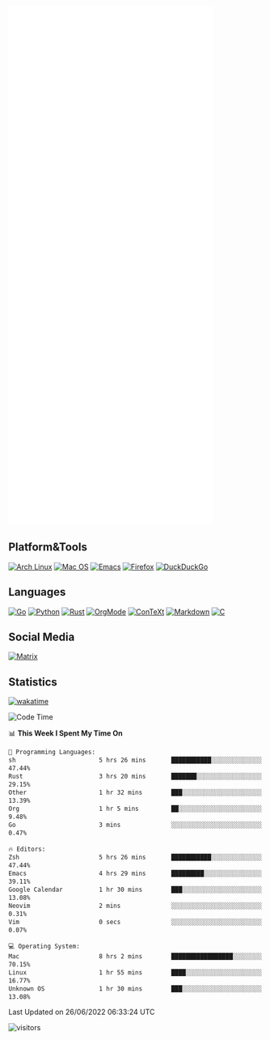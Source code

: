 ![Metrics](https://github.com/SteamedFish/SteamedFish/blob/master/github-metrics.svg)

## Platform&Tools

[![Arch Linux](https://img.shields.io/badge/ArchLinux-1793D1?logo=arch-linux&logoColor=fff&style=flat-square)](https://archlinux.org/)
[![Mac OS](https://img.shields.io/badge/MacOS-000000?style=flat-square&logo=macos&logoColor=F0F0F0)](https://www.apple.com/macos/)
[![Emacs](https://img.shields.io/badge/Emacs-%237F5AB6.svg?&style=flat-square&logo=gnu-emacs&logoColor=white)](https://www.gnu.org/software/emacs/)
[![Firefox](https://img.shields.io/badge/Firefox-FF7139?style=flat-square&logo=Firefox-Browser&logoColor=white)](https://firefox.com/)
[![DuckDuckGo](https://img.shields.io/badge/DuckDuckGo-DE5833?style=flat-square&logo=DuckDuckGo&logoColor=white)](https://duckduckgo.com/)

## Languages

[![Go](https://img.shields.io/badge/Golang-%2300ADD8.svg?style=flat-square&logo=go&logoColor=white)](https://golang.org/)
[![Python](https://img.shields.io/badge/Python-3670A0?style=flat-square&logo=python&logoColor=ffdd54)](https://www.python.org/)
[![Rust](https://img.shields.io/badge/Rust-%23000000.svg?style=flat-square&logo=rust&logoColor=white)](https://www.rust-lang.org/)
[![OrgMode](https://img.shields.io/badge/OrgMode-%23000000.svg?style=flat-square&logo=org&logoColor=white)](https://orgmode.org/)
[![ConTeXt](https://img.shields.io/badge/ConTeXt-%23008080.svg?style=flat-square&logo=latex&logoColor=white)](https://contextgarden.net/)
[![Markdown](https://img.shields.io/badge/MarkDown-%23000000.svg?style=flat-square&logo=markdown&logoColor=white)](https://daringfireball.net/projects/markdown/)
[![C](https://img.shields.io/badge/C-%2300599C.svg?style=flat-square&logo=c&logoColor=white)](https://www.iso.org/standard/74528.html)

## Social Media

[![Matrix](https://img.shields.io/badge/SteamedFish-2CA5E0?style=social&logo=matrix&logoColor=black)](https://matrix.to/#/@i:steamedfish.org)

## Statistics
[![wakatime](https://wakatime.com/badge/user/168280d6-fcf2-4b4f-ad3a-dc4612f35b38.svg)](https://wakatime.com/@168280d6-fcf2-4b4f-ad3a-dc4612f35b38)

<!--START_SECTION:waka-->
![Code Time](http://img.shields.io/badge/Code%20Time-1%2C886%20hrs%2015%20mins-blue)

📊 **This Week I Spent My Time On** 

```text
💬 Programming Languages: 
sh                       5 hrs 26 mins       ███████████░░░░░░░░░░░░░░   47.44% 
Rust                     3 hrs 20 mins       ███████░░░░░░░░░░░░░░░░░░   29.15% 
Other                    1 hr 32 mins        ███░░░░░░░░░░░░░░░░░░░░░░   13.39% 
Org                      1 hr 5 mins         ██░░░░░░░░░░░░░░░░░░░░░░░   9.48% 
Go                       3 mins              ░░░░░░░░░░░░░░░░░░░░░░░░░   0.47%

🔥 Editors: 
Zsh                      5 hrs 26 mins       ███████████░░░░░░░░░░░░░░   47.44% 
Emacs                    4 hrs 29 mins       █████████░░░░░░░░░░░░░░░░   39.11% 
Google Calendar          1 hr 30 mins        ███░░░░░░░░░░░░░░░░░░░░░░   13.08% 
Neovim                   2 mins              ░░░░░░░░░░░░░░░░░░░░░░░░░   0.31% 
Vim                      0 secs              ░░░░░░░░░░░░░░░░░░░░░░░░░   0.07%

💻 Operating System: 
Mac                      8 hrs 2 mins        █████████████████░░░░░░░░   70.15% 
Linux                    1 hr 55 mins        ████░░░░░░░░░░░░░░░░░░░░░   16.77% 
Unknown OS               1 hr 30 mins        ███░░░░░░░░░░░░░░░░░░░░░░   13.08%

```


 Last Updated on 26/06/2022 06:33:24 UTC
<!--END_SECTION:waka-->

![visitors](https://visitor-badge.laobi.icu/badge?page_id=SteamedFish.SteamedFish)
